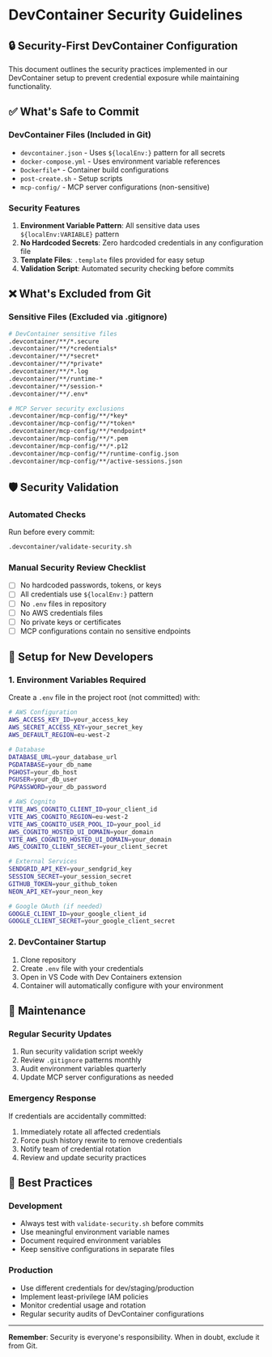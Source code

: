 # DevContainer Security Guidelines

## 🔒 Security-First DevContainer Configuration

This document outlines the security practices implemented in our DevContainer setup to prevent credential exposure while maintaining functionality.

## ✅ What's Safe to Commit

### DevContainer Files (Included in Git)
- `devcontainer.json` - Uses `${localEnv:}` pattern for all secrets
- `docker-compose.yml` - Uses environment variable references
- `Dockerfile*` - Container build configurations
- `post-create.sh` - Setup scripts
- `mcp-config/` - MCP server configurations (non-sensitive)

### Security Features
1. **Environment Variable Pattern**: All sensitive data uses `${localEnv:VARIABLE}` pattern
2. **No Hardcoded Secrets**: Zero hardcoded credentials in any configuration file
3. **Template Files**: `.template` files provided for easy setup
4. **Validation Script**: Automated security checking before commits

## ❌ What's Excluded from Git

### Sensitive Files (Excluded via .gitignore)
```bash
# DevContainer sensitive files
.devcontainer/**/*.secure
.devcontainer/**/*credentials*
.devcontainer/**/*secret*
.devcontainer/**/*private*
.devcontainer/**/*.log
.devcontainer/**/runtime-*
.devcontainer/**/session-*
.devcontainer/**/.env*

# MCP Server security exclusions
.devcontainer/mcp-config/**/*key*
.devcontainer/mcp-config/**/*token*
.devcontainer/mcp-config/**/*endpoint*
.devcontainer/mcp-config/**/*.pem
.devcontainer/mcp-config/**/*.p12
.devcontainer/mcp-config/**/runtime-config.json
.devcontainer/mcp-config/**/active-sessions.json
```

## 🛡️ Security Validation

### Automated Checks
Run before every commit:
```bash
.devcontainer/validate-security.sh
```

### Manual Security Review Checklist
- [ ] No hardcoded passwords, tokens, or keys
- [ ] All credentials use `${localEnv:}` pattern
- [ ] No `.env` files in repository
- [ ] No AWS credentials files
- [ ] No private keys or certificates
- [ ] MCP configurations contain no sensitive endpoints

## 🚀 Setup for New Developers

### 1. Environment Variables Required
Create a `.env` file in the project root (not committed) with:
```bash
# AWS Configuration
AWS_ACCESS_KEY_ID=your_access_key
AWS_SECRET_ACCESS_KEY=your_secret_key
AWS_DEFAULT_REGION=eu-west-2

# Database
DATABASE_URL=your_database_url
PGDATABASE=your_db_name
PGHOST=your_db_host
PGUSER=your_db_user
PGPASSWORD=your_db_password

# AWS Cognito
VITE_AWS_COGNITO_CLIENT_ID=your_client_id
VITE_AWS_COGNITO_REGION=eu-west-2
VITE_AWS_COGNITO_USER_POOL_ID=your_pool_id
AWS_COGNITO_HOSTED_UI_DOMAIN=your_domain
VITE_AWS_COGNITO_HOSTED_UI_DOMAIN=your_domain
AWS_COGNITO_CLIENT_SECRET=your_client_secret

# External Services
SENDGRID_API_KEY=your_sendgrid_key
SESSION_SECRET=your_session_secret
GITHUB_TOKEN=your_github_token
NEON_API_KEY=your_neon_key

# Google OAuth (if needed)
GOOGLE_CLIENT_ID=your_google_client_id
GOOGLE_CLIENT_SECRET=your_google_client_secret
```

### 2. DevContainer Startup
1. Clone repository
2. Create `.env` file with your credentials
3. Open in VS Code with Dev Containers extension
4. Container will automatically configure with your environment

## 🔧 Maintenance

### Regular Security Updates
1. Run security validation script weekly
2. Review `.gitignore` patterns monthly
3. Audit environment variables quarterly
4. Update MCP server configurations as needed

### Emergency Response
If credentials are accidentally committed:
1. Immediately rotate all affected credentials
2. Force push history rewrite to remove credentials
3. Notify team of credential rotation
4. Review and update security practices

## 📝 Best Practices

### Development
- Always test with `validate-security.sh` before commits
- Use meaningful environment variable names
- Document required environment variables
- Keep sensitive configurations in separate files

### Production
- Use different credentials for dev/staging/production
- Implement least-privilege IAM policies
- Monitor credential usage and rotation
- Regular security audits of DevContainer configurations

---

**Remember**: Security is everyone's responsibility. When in doubt, exclude it from Git.

